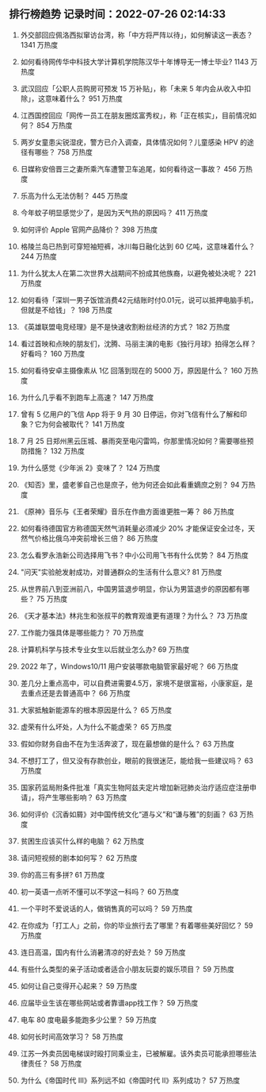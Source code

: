 
## 排行榜趋势 记录时间：2022-07-26 02:14:33
  
  1. 外交部回应佩洛西拟窜访台湾，称「中方将严阵以待」，如何解读这一表态？ 1341 万热度
    
  2. 如何看待网传华中科技大学计算机学院陈汉华十年博导无一博士毕业? 1143 万热度
    
  3. 武汉回应「公职人员购房可预发 15 万补贴」，称「未来 5 年内会从收入中扣除」，这意味着什么？ 951 万热度
    
  4. 江西国控回应「网传一员工在朋友圈炫富秀权」，称「正在核实」，目前情况如何？ 854 万热度
    
  5. 两岁女童患尖锐湿疣，警方已介入调查，具体情况如何？儿童感染 HPV 的途径有哪些？ 758 万热度
    
  6. 日媒称安倍晋三之妻所乘汽车遭警卫车追尾，如何看待这一事故？ 456 万热度
    
  7. 乐高为什么无法仿制？ 445 万热度
    
  8. 今年蚊子明显感觉少了，是因为天气热的原因吗？ 411 万热度
    
  9. 如何评价 Apple 官网产品降价？ 398 万热度
    
  10. 格陵兰岛已热到可穿短袖短裤，冰川每日融化达到 60 亿吨，这意味着什么？ 244 万热度
    
  11. 为什么犹太人在第二次世界大战期间不扮成其他族裔，以避免被处决呢？ 221 万热度
    
  12. 如何看待「深圳一男子饭馆消费42元结账时付0.01元，说可以抵押电脑手机，但就是不给钱」？ 198 万热度
    
  13. 《英雄联盟电竞经理》是不是快速收割粉丝经济的方式？ 182 万热度
    
  14. 看过首映和点映的朋友们，沈腾、马丽主演的电影《独行月球》拍得怎么样？好看吗？ 160 万热度
    
  15. 如何看待安卓主摄像素从 1亿 回落到现在的 5000 万，原因是什么？ 160 万热度
    
  16. 为什么几乎看不到跑车上高速？ 147 万热度
    
  17. 曾有 5 亿用户的飞信 App 将于 9 月 30 日停运，你对飞信有什么了解和印象？它为何会被取代？ 141 万热度
    
  18. 7 月 25 日郑州黑云压城、暴雨突至电闪雷鸣，你那里情况如何？需要哪些预防措施？ 132 万热度
    
  19. 为什么感觉《少年派 2》变味了？ 124 万热度
    
  20. 《知否》里，盛老爹自己也是庶子，他为何还会如此看重嫡庶之别？ 94 万热度
    
  21. 《原神》音乐与《王者荣耀》音乐在作曲方面谁更胜一筹？ 86 万热度
    
  22. 如何看待德国官方称德国天然气消耗量必须减少 20% 才能保证安全过冬，天然气价格比俄乌冲突前增长三倍？ 86 万热度
    
  23. 怎么看罗永浩新公司选择用飞书？中小公司用飞书有什么优势？ 84 万热度
    
  24. "问天"实验舱发射成功，对普通群众的生活有什么意义? 81 万热度
    
  25. 从世界前八到亚洲前八，中国男篮退步明显，你认为男篮退步的原因都有哪些？ 75 万热度
    
  26. 《天才基本法》林兆生和张叔平的教育观谁更有道理？为什么？ 73 万热度
    
  27. 工作能力强具体是哪些能力？ 70 万热度
    
  28. 计算机科学与技术专业女生以后就业怎么办? 69 万热度
    
  29. 2022 年了，Windows10/11 用户安装哪款电脑管家最好呢？ 66 万热度
    
  30. 差几分上重点高中，可以自费进需要4.5万，家境不是很富裕，小康家庭，是去重点还是去普通高中？ 66 万热度
    
  31. 大家抵触新能源车的根本原因是什么？ 65 万热度
    
  32. 虚荣有什么坏处，人为什么不能虚荣？ 65 万热度
    
  33. 假如你财务自由不在为生活奔波了，现在最想做的是什么？ 63 万热度
    
  34. 不想打工了，但又没有存款创业，眼前的我很迷茫，能给我一些建议吗？ 63 万热度
    
  35. 国家药监局附条件批准「真实生物阿兹夫定片增加新冠肺炎治疗适应症注册申请」，将产生哪些影响？ 63 万热度
    
  36. 如何评价《沉香如屑》对中国传统文化“道与义”和“谦与雅”的刻画？ 63 万热度
    
  37. 贫困生应该买什么样的电脑？ 62 万热度
    
  38. 请问短视频的剧本如何写？ 62 万热度
    
  39. 你的高三有多拼? 61 万热度
    
  40. 初一英语一点听不懂可以不学这一科吗？ 60 万热度
    
  41. 一个平时不爱说话的人，做销售真的可以吗？ 59 万热度
    
  42. 在你成为「打工人」之前，你的毕业旅行去了哪里？有着哪些美好回忆？ 59 万热度
    
  43. 连日高温，国内有什么消暑清凉的好去处？ 59 万热度
    
  44. 有些什么类型的亲子活动或者适合小朋友玩耍的娱乐项目？ 59 万热度
    
  45. 如何让自己变得开心起来？ 59 万热度
    
  46. 应届毕业生该在哪些网站或者靠谱app找工作？ 59 万热度
    
  47. 电车 80 度电最多能跑多少公里？ 59 万热度
    
  48. 如何长时间高效学习？ 58 万热度
    
  49. 江苏一外卖员因电梯误时殴打同乘业主，已被解雇。该外卖员可能承担哪些法律责任？ 58 万热度
    
  50. 为什么《帝国时代 III》系列远不如《帝国时代 II》系列成功？ 57 万热度
    